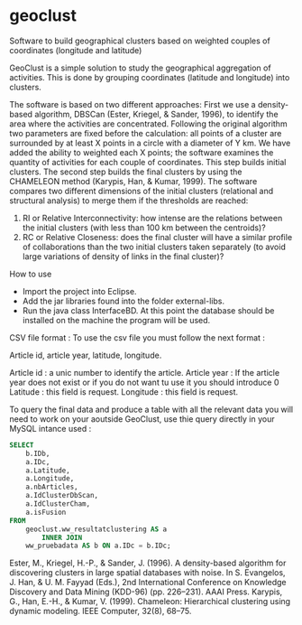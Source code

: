 # geoclust
Software to build geographical clusters based on weighted couples of coordinates (longitude and latitude)

GeoClust is a simple solution to study the geographical aggregation of activities. This is done by grouping coordinates (latitude and longitude) into clusters. 

The software is based on two different approaches:
First we use a density-based algorithm, DBSCan (Ester, Kriegel, & Sander, 1996), to identify the area where the activities are concentrated. Following the original algorithm two parameters are fixed before the calculation: all points of a cluster are surrounded by at least X points in a circle with a diameter of Y km. We have added the ability to weighted each X points; the software examines the quantity of activities for each couple of coordinates. This step builds initial clusters.
The second step builds the final clusters by using the CHAMELEON method (Karypis, Han, & Kumar, 1999). The software compares two different dimensions of the initial clusters (relational and structural analysis) to merge them if the thresholds are reached:
1.	RI or Relative Interconnectivity: how intense are the relations between the initial clusters (with less than 100 km between the centroids)? 
2.	RC or Relative Closeness: does the final cluster will have a similar profile of collaborations than the two initial clusters taken separately (to avoid large variations of density of links in the final cluster)? 

How to use
* Import the project into Eclipse.
* Add the jar libraries found into the folder external-libs.
* Run the java class InterfaceBD. At this point the database should be installed on the machine the program will be used.

CSV file format : 
To use the csv file you must follow the next format :

Article id, article year, latitude, longitude.

Article id : a unic number to identify the article.
Article year : If the article year does not exist or if you do not want tu use it you should introduce 0
Latitude : this field is request. 
Longitude : this field is request.

To query the final data and produce a table with all the relevant data you will need to work on your aoutside GeoClust, use thie query directly in your MySQL intance used : 
```sql
SELECT 
    b.IDb,
    a.IDc,
    a.Latitude,
    a.Longitude,
    a.nbArticles,
    a.IdClusterDbScan,
    a.IdClusterCham,
    a.isFusion
FROM
    geoclust.ww_resultatclustering AS a
        INNER JOIN
    ww_pruebadata AS b ON a.IDc = b.IDc;
```


Ester, M., Kriegel, H.-P., & Sander, J. (1996). A density-based algorithm for discovering clusters in large spatial databases with noise. In S. Evangelos, J. Han, & U. M. Fayyad (Eds.), 2nd International Conference on Knowledge Discovery and Data Mining (KDD-96) (pp. 226–231). AAAI Press.
Karypis, G., Han, E.-H., & Kumar, V. (1999). Chameleon: Hierarchical clustering using dynamic modeling. IEEE Computer, 32(8), 68–75.
